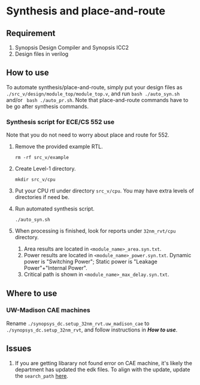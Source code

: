 # Synthesis and place-and-route

## Requirement
1. Synopsis Design Compiler and Synopsis ICC2
2. Design files in verilog

## How to use
To automate synthesis/place-and-route, simply put your design files as ```./src_v/design/module_top/module_top.v```, and run ```bash ./auto_syn.sh``` and/or ``` bash ./auto_pr.sh```. Note that place-and-route commands have to be go after synthesis commands.

### Synthesis script for ECE/CS 552 use
Note that you do not need to worry about place and route for 552.

1. Remove the provided example RTL.
   
   ```rm -rf src_v/example```
   
3. Create Level-1 directory.

    ```mkdir src_v/cpu```
  
3. Put your CPU rtl under directory ```src_v/cpu```. You may have extra levels of directories if need be.
4. Run automated synthesis script.

    ```./auto_syn.sh```
  
5. When processing is finished, look for reports under ```32nm_rvt/cpu``` directory.
   
    1. Area results are located in ```<module_name>_area.syn.txt```.
    2. Power results are located in ```<module_name>_power.syn.txt```. Dynamic power is "Switching Power"; Static power is "Leakage Power"+"Internal Power".
    3. Critical path is shown in ```<module_name>_max_delay.syn.txt```.


## Where to use
### UW-Madison CAE machines
Rename ```./synopsys_dc.setup_32nm_rvt.uw_madison_cae``` to ```./synopsys_dc.setup_32nm_rvt```, and follow instructions in ***How to use***.
## Issues
1. If you are getting libarary not found error on CAE machine, it's likely the department has updated the edk files. To align with the update, update the ```search_path``` [here](https://github.com/UNARY-Lab/Tools/blob/f9a0f6cf31ce9f35ea0938b0c2c2aeb5d2f2b945/script-auto-syn-pr/synopsys_dc.setup_32nm_rvt.uw_madison_cae#L108C5-L108C16).
